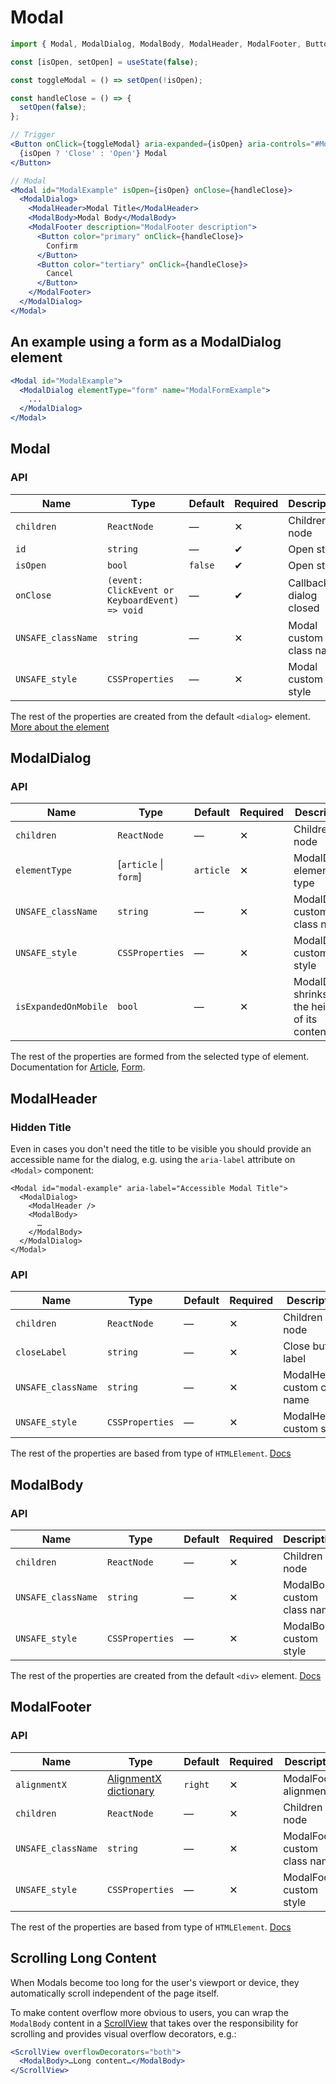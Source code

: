 # Modal

```jsx
import { Modal, ModalDialog, ModalBody, ModalHeader, ModalFooter, Button } from '@lmc-eu/spirit-web-react/components';
```

```jsx
const [isOpen, setOpen] = useState(false);

const toggleModal = () => setOpen(!isOpen);

const handleClose = () => {
  setOpen(false);
};

// Trigger
<Button onClick={toggleModal} aria-expanded={isOpen} aria-controls="#ModalExample">
  {isOpen ? 'Close' : 'Open'} Modal
</Button>

// Modal
<Modal id="ModalExample" isOpen={isOpen} onClose={handleClose}>
  <ModalDialog>
    <ModalHeader>Modal Title</ModalHeader>
    <ModalBody>Modal Body</ModalBody>
    <ModalFooter description="ModalFooter description">
      <Button color="primary" onClick={handleClose}>
        Confirm
      </Button>
      <Button color="tertiary" onClick={handleClose}>
        Cancel
      </Button>
    </ModalFooter>
  </ModalDialog>
</Modal>
```

## An example using a form as a ModalDialog element

```jsx
<Modal id="ModalExample">
  <ModalDialog elementType="form" name="ModalFormExample">
    ...
  </ModalDialog>
</Modal>
```

## Modal

### API

| Name               | Type                                           | Default | Required | Description               |
| ------------------ | ---------------------------------------------- | ------- | -------- | ------------------------- |
| `children`         | `ReactNode`                                    | —       | ✕        | Children node             |
| `id`               | `string`                                       | —       | ✔        | Open state                |
| `isOpen`           | `bool`                                         | `false` | ✔        | Open state                |
| `onClose`          | `(event: ClickEvent or KeyboardEvent) => void` | —       | ✔        | Callback on dialog closed |
| `UNSAFE_className` | `string`                                       | —       | ✕        | Modal custom class name   |
| `UNSAFE_style`     | `CSSProperties`                                | —       | ✕        | Modal custom style        |

The rest of the properties are created from the default `<dialog>` element. [More about the element][DialogElementDocs]

## ModalDialog

### API

| Name                 | Type                  | Default   | Required | Description                                          |
| -------------------- | --------------------- | --------- | -------- | ---------------------------------------------------- |
| `children`           | `ReactNode`           | —         | ✕        | Children node                                        |
| `elementType`        | [`article` \| `form`] | `article` | ✕        | ModalDialog element type                             |
| `UNSAFE_className`   | `string`              | —         | ✕        | ModalDialog custom class name                        |
| `UNSAFE_style`       | `CSSProperties`       | —         | ✕        | ModalDialog custom style                             |
| `isExpandedOnMobile` | `bool`                | —         | ✕        | ModalDialog shrinks to fit the height of its content |

The rest of the properties are formed from the selected type of element. Documentation for [Article][ArticleElementDocs], [Form][FormElementDocs].

## ModalHeader

### Hidden Title

Even in cases you don't need the title to be visible you should provide an
accessible name for the dialog, e.g. using the `aria-label` attribute on
`<Modal>` component:

```twig
<Modal id="modal-example" aria-label="Accessible Modal Title">
  <ModalDialog>
    <ModalHeader />
    <ModalBody>
      …
    </ModalBody>
  </ModalDialog>
</Modal>
```

### API

| Name               | Type            | Default | Required | Description                   |
| ------------------ | --------------- | ------- | -------- | ----------------------------- |
| `children`         | `ReactNode`     | —       | ✕        | Children node                 |
| `closeLabel`       | `string`        | —       | ✕        | Close button label            |
| `UNSAFE_className` | `string`        | —       | ✕        | ModalHeader custom class name |
| `UNSAFE_style`     | `CSSProperties` | —       | ✕        | ModalHeader custom style      |

The rest of the properties are based from type of `HTMLElement`. [Docs][HTMLElementDocs]

## ModalBody

### API

| Name               | Type            | Default | Required | Description                 |
| ------------------ | --------------- | ------- | -------- | --------------------------- |
| `children`         | `ReactNode`     | —       | ✕        | Children node               |
| `UNSAFE_className` | `string`        | —       | ✕        | ModalBody custom class name |
| `UNSAFE_style`     | `CSSProperties` | —       | ✕        | ModalBody custom style      |

The rest of the properties are created from the default `<div>` element. [Docs][DivElementDocs]

## ModalFooter

### API

| Name               | Type                                          | Default | Required | Description                   |
| ------------------ | --------------------------------------------- | ------- | -------- | ----------------------------- |
| `alignmentX`       | [AlignmentX dictionary][dictionary-alignment] | `right` | ✕        | ModalFooter alignment         |
| `children`         | `ReactNode`                                   | —       | ✕        | Children node                 |
| `UNSAFE_className` | `string`                                      | —       | ✕        | ModalFooter custom class name |
| `UNSAFE_style`     | `CSSProperties`                               | —       | ✕        | ModalFooter custom style      |

The rest of the properties are based from type of `HTMLElement`. [Docs][HTMLElementDocs]

## Scrolling Long Content

When Modals become too long for the user's viewport or device, they automatically scroll independent of the page itself.

To make content overflow more obvious to users, you can wrap the `ModalBody` content in a [ScrollView][scroll-view] that
takes over the responsibility for scrolling and provides visual overflow decorators, e.g.:

```jsx
<ScrollView overflowDecorators="both">
  <ModalBody>…Long content…</ModalBody>
</ScrollView>
```

[DialogElementDocs]: https://developer.mozilla.org/en-US/docs/Web/HTML/Element/dialog
[ArticleElementDocs]: https://developer.mozilla.org/en-US/docs/Web/HTML/Element/article
[FormElementDocs]: https://developer.mozilla.org/en-US/docs/Web/HTML/Element/form
[DivElementDocs]: https://developer.mozilla.org/en-US/docs/Web/HTML/Element/div
[HTMLElementDocs]: https://developer.mozilla.org/en-US/docs/Web/API/HTMLElement
[dictionary-alignment]: https://github.com/lmc-eu/spirit-design-system/blob/main/docs/DICTIONARIES.md#alignment
[scroll-view]: https://github.com/lmc-eu/spirit-design-system/blob/main/packages/web-react/src/components/ScrollView/README.md

